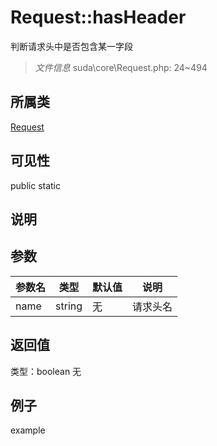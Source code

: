 # Request::hasHeader
判断请求头中是否包含某一字段
> *文件信息* suda\core\Request.php: 24~494
## 所属类 

[Request](../Request.md)

## 可见性

  public  static
## 说明



## 参数

| 参数名 | 类型 | 默认值 | 说明 |
|--------|-----|-------|-------|
| name |  string | 无 |  请求头名 |

## 返回值
类型：boolean
无

## 例子

example